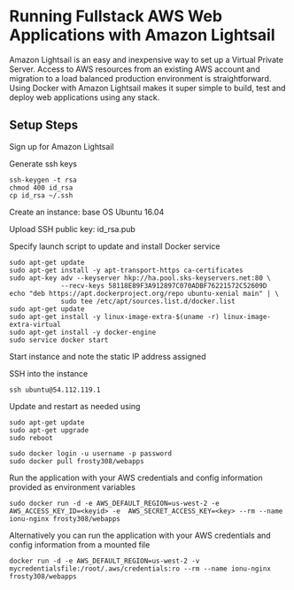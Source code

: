 Running Fullstack AWS Web Applications with Amazon Lightsail
============================================================
Amazon Lightsail is an easy and inexpensive way to set up a Virtual Private Server. Access
to AWS resources from an existing AWS account and migration to a load balanced production
environment is straightforward. Using Docker with Amazon Lightsail makes it super simple
to build, test and deploy web applications using any stack.

Setup Steps
-----------
Sign up for Amazon Lightsail

Generate ssh keys
```
ssh-keygen -t rsa
chmod 400 id_rsa
cp id_rsa ~/.ssh
```
Create an instance: base OS Ubuntu 16.04

Upload SSH public key: id_rsa.pub

Specify launch script to update and install Docker service
```
sudo apt-get update
sudo apt-get install -y apt-transport-https ca-certificates
sudo apt-key adv --keyserver hkp://ha.pool.sks-keyservers.net:80 \
             --recv-keys 58118E89F3A912897C070ADBF76221572C52609D
echo "deb https://apt.dockerproject.org/repo ubuntu-xenial main" | \
             sudo tee /etc/apt/sources.list.d/docker.list
sudo apt-get update
sudo apt-get install -y linux-image-extra-$(uname -r) linux-image-extra-virtual
sudo apt-get install -y docker-engine
sudo service docker start
```

Start instance and note the static IP address assigned

SSH into the instance 
```
ssh ubuntu@54.112.119.1
```

Update and restart as needed using
```
sudo apt-get update
sudo apt-get upgrade
sudo reboot
```

```
sudo docker login -u username -p password
sudo docker pull frosty308/webapps
```
Run the application with your AWS credentials and config information provided as environment variables
```
sudo docker run -d -e AWS_DEFAULT_REGION=us-west-2 -e AWS_ACCESS_KEY_ID=<keyid> -e  AWS_SECRET_ACCESS_KEY=<key> --rm --name ionu-nginx frosty308/webapps
```
Alternatively you can run the application with your AWS credentials and config information from a mounted file
```
docker run -d -e AWS_DEFAULT_REGION=us-west-2 -v mycredentialsfile:/root/.aws/credentials:ro --rm --name ionu-nginx frosty308/webapps
```
